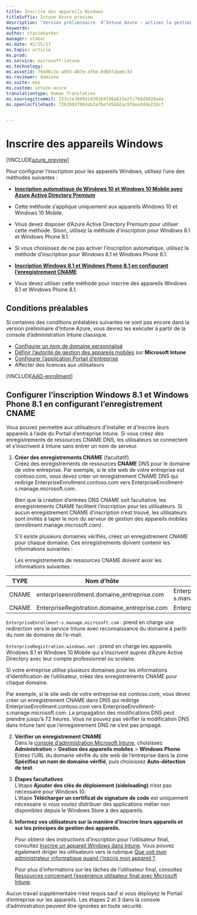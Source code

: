 ```yaml
---
title: Inscrire des appareils Windows
titleSuffix: Intune Azure preview
description: "Version préliminaire  d’Intune Azure : activez la gestion des appareils mobiles (MDM) pour les appareils Windows."
keywords: 
author: staciebarker
manager: stabar
ms.date: 02/15/17
ms.topic: article
ms.prod: 
ms.service: microsoft-intune
ms.technology: 
ms.assetid: f94dbc2e-a855-487e-af6e-8d08fabe6c3d
ms.reviewer: damionw
ms.suite: ems
ms.custom: intune-azure
translationtype: Human Translation
ms.sourcegitcommit: 153cce3809e24303b8f88a833e2fc7bdd9428a4a
ms.openlocfilehash: 7262093700dab3a7befd5b82ac9f8ee3dde22dcf


---
```


# <a name="enroll-windows-devices"></a>Inscrire des appareils Windows 

[!INCLUDE[azure_preview](../includes/azure_preview.md)]

Pour configurer l’inscription pour les appareils Windows, utilisez l’une des méthodes suivantes :

- [**Inscription automatique de Windows 10 et Windows 10 Mobile avec Azure Active Directory Premium**](#set-up-windows-10-and-windows-10-mobile-automatic-enrollment-with-azure-active-directory-premium)
 -  Cette méthode s’applique uniquement aux appareils Windows 10 et Windows 10 Mobile.
 -  Vous devez disposer d’Azure Active Directory Premium pour utiliser cette méthode. Sinon, utilisez la méthode d’inscription pour Windows 8.1 et Windows Phone 8.1.
 -  Si vous choisissez de ne pas activer l’inscription automatique, utilisez la méthode d’inscription pour Windows 8.1 et Windows Phone 8.1.

- [**Inscription Windows 8.1 et Windows Phone 8.1 en configurant l’enregistrement CNAME**](#set-up-windows-81-and-windows-phone-81-enrollment-by-configuring-cname)
 - Vous devez utiliser cette méthode pour inscrire des appareils Windows 8.1 et Windows Phone 8.1.


## <a name="prerequisites"></a>Conditions préalables

Si certaines des conditions préalables suivantes ne sont pas encore dans la version préliminaire d’Intune Azure, vous devrez les exécuter à partir de la console d’administration Intune classique.

- [Configurer un nom de domaine personnalisé](https://docs.microsoft.com/intune/get-started/start-with-a-paid-subscription-to-microsoft-intune-step-2)
- [Définir l’autorité de gestion des appareils mobiles](set-mdm-authority.md) sur **Microsoft Intune**
- [Configurer l’application Portail d’entreprise](/intune-azure/manage-apps/company-portal-app.md)
- Affecter des licences aux utilisateurs

[!INCLUDE[AAD-enrollment](../includes/win10-automatic-enrollment-aad.md)]

## <a name="set-up-windows-81-and-windows-phone-81-enrollment-by-configuring-cname"></a>Configurer l’inscription Windows 8.1 et Windows Phone 8.1 en configurant l’enregistrement CNAME

Vous pouvez permettre aux utilisateurs d’installer et d’inscrire leurs appareils à l’aide du Portail d’entreprise Intune. Si vous créez des enregistrements de ressources CNAME DNS, les utilisateurs se connectent et s’inscrivent à Intune sans entrer un nom de serveur.

1. **Créer des enregistrements CNAME** (facultatif)<br>
 Créez des enregistrements de ressources **CNAME** DNS pour le domaine de votre entreprise. Par exemple, si le site web de votre entreprise est contoso.com, vous devez créer un enregistrement CNAME DNS qui redirige EnterpriseEnrollment.contoso.com vers EnterpriseEnrollment-s.manage.microsoft.com.

    Bien que la création d’entrées DNS CNAME soit facultative, les enregistrements CNAME facilitent l’inscription pour les utilisateurs. Si aucun enregistrement CNAME d’inscription n’est trouvé, les utilisateurs sont invités à taper le nom du serveur de gestion des appareils mobiles (enrollment.manage.microsoft.com).

    S'il existe plusieurs domaines vérifiés, créez un enregistrement CNAME pour chaque domaine. Ces enregistrements doivent contenir les informations suivantes :

    Les enregistrements de ressources CNAME doivent avoir les informations suivantes :

  |TYPE|Nom d'hôte|Pointe vers|TTL|
  |--------|-------------|-------------|-------|
  |CNAME|enterpriseenrollment.domaine_entreprise.com|EnterpriseEnrollment-s.manage.microsoft.com |1 heure|
  |CNAME|EnterpriseRegistration.domaine_entreprise.com|EnterpriseRegistration.windows.net|1 heure|

  `EnterpriseEnrollment-s.manage.microsoft.com` : prend en charge une redirection vers le service Intune avec reconnaissance du domaine à partir du nom de domaine de l’e-mail.

  `EnterpriseRegistration.windows.net` : prend en charge les appareils Windows 8.1 et Windows 10 Mobile qui s’inscrivent auprès d’Azure Active Directory avec leur compte professionnel ou scolaire.

  Si votre entreprise utilise plusieurs domaines pour les informations d’identification de l’utilisateur, créez des enregistrements CNAME pour chaque domaine.

  Par exemple, si le site web de votre entreprise est contoso.com, vous devez créer un enregistrement CNAME dans DNS qui redirige EnterpriseEnrollment.contoso.com vers EnterpriseEnrollment-s.manage.microsoft.com. La propagation des modifications DNS peut prendre jusqu’à 72 heures. Vous ne pouvez pas vérifier la modification DNS dans Intune tant que l’enregistrement DNS ne s’est pas propagé.

2.  **Vérifier un enregistrement CNAME**<br>Dans la [console d’administration Microsoft Intune](http://manage.microsoft.com), choisissez **Administration** &gt; **Gestion des appareils mobiles** &gt; **Windows Phone**. Entrez l’URL du domaine vérifié du site web de l’entreprise dans la zone **Spécifiez un nom de domaine vérifié**, puis choisissez **Auto-détection de test**.

3.  **Étapes facultatives**<br>L’étape **Ajouter des clés de déploiement (sideloading)** n’est pas nécessaire pour Windows 10. <br>L’étape **Télécharger un certificat de signature de code** est uniquement nécessaire si vous voulez distribuer des applications métier non disponibles depuis le Windows Store à des appareils.

4.  **Informez vos utilisateurs sur la manière d’inscrire leurs appareils et sur les principes de gestion des appareils.**

    Pour obtenir des instructions d’inscription pour l’utilisateur final, consultez [Inscrire un appareil Windows dans Intune](https://docs.microsoft.com/en-us/intune/enduser/enroll-your-device-in-intune-windows). Vous pouvez également diriger les utilisateurs vers la rubrique [Que voit mon administrateur informatique quand j’inscris mon appareil ?](https://docs.microsoft.com/intune/enduser/what-can-your-it-administrator-see-when-you-enroll-your-device-in-intune-windows).

    Pour plus d’informations sur les tâches de l’utilisateur final, consultez [Ressources concernant l’expérience utilisateur final avec Microsoft Intune](https://docs.microsoft.com/intune/deploy-use/what-to-tell-your-end-users-about-using-microsoft-intune).

Aucun travail supplémentaire n’est requis sauf si vous déployez le Portail d’entreprise sur les appareils.  Les étapes 2 et 3 dans la console d’administration peuvent être ignorées en toute sécurité.



<!--HONumber=Feb17_HO3-->


